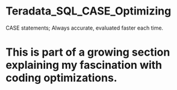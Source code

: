 # Teradata_SQL_CASE_Optimizing
CASE statements; Always accurate, evaluated faster each time.
# This is part of a growing section explaining my fascination with coding optimizations.
